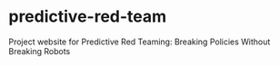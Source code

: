 # predictive-red-team
Project website for Predictive Red Teaming: Breaking Policies Without Breaking Robots

